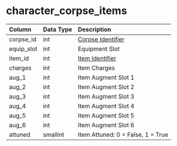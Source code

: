 # character\_corpse\_items

| Column | Data Type | Description |
| :--- | :--- | :--- |
| corpse\_id | int | [Corpse Identifier](character_corpses.md) |
| equip\_slot | int | Equipment Slot |
| item\_id | int | [Item Identifier](https://github.com/EQEmu/docs-db-schema/tree/e0eb157dbf5563b03c0faf391abc87ec69239f4a/docs/categories/characters/items.md) |
| charges | int | Item Charges |
| aug\_1 | int | Item Augment Slot 1 |
| aug\_2 | int | Item Augment Slot 2 |
| aug\_3 | int | Item Augment Slot 3 |
| aug\_4 | int | Item Augment Slot 4 |
| aug\_5 | int | Item Augment Slot 5 |
| aug\_6 | int | Item Augment Slot 6 |
| attuned | smallint | Item Attuned: 0 = False, 1 = True |

